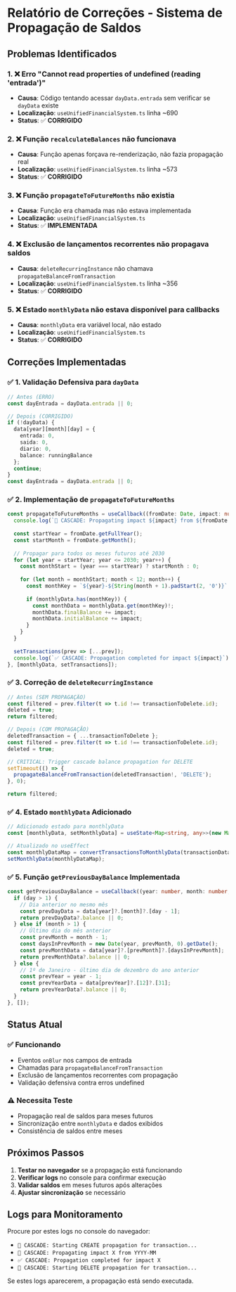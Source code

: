 # Relatório de Correções - Sistema de Propagação de Saldos

## Problemas Identificados

### 1. ❌ Erro "Cannot read properties of undefined (reading 'entrada')"
- **Causa**: Código tentando acessar `dayData.entrada` sem verificar se `dayData` existe
- **Localização**: `useUnifiedFinancialSystem.ts` linha ~690
- **Status**: ✅ **CORRIGIDO**

### 2. ❌ Função `recalculateBalances` não funcionava
- **Causa**: Função apenas forçava re-renderização, não fazia propagação real
- **Localização**: `useUnifiedFinancialSystem.ts` linha ~573
- **Status**: ✅ **CORRIGIDO**

### 3. ❌ Função `propagateToFutureMonths` não existia
- **Causa**: Função era chamada mas não estava implementada
- **Localização**: `useUnifiedFinancialSystem.ts`
- **Status**: ✅ **IMPLEMENTADA**

### 4. ❌ Exclusão de lançamentos recorrentes não propagava saldos
- **Causa**: `deleteRecurringInstance` não chamava `propagateBalanceFromTransaction`
- **Localização**: `useUnifiedFinancialSystem.ts` linha ~356
- **Status**: ✅ **CORRIGIDO**

### 5. ❌ Estado `monthlyData` não estava disponível para callbacks
- **Causa**: `monthlyData` era variável local, não estado
- **Localização**: `useUnifiedFinancialSystem.ts`
- **Status**: ✅ **CORRIGIDO**

## Correções Implementadas

### ✅ 1. Validação Defensiva para `dayData`
```typescript
// Antes (ERRO)
const dayEntrada = dayData.entrada || 0;

// Depois (CORRIGIDO)
if (!dayData) {
  data[year][month][day] = {
    entrada: 0,
    saida: 0,
    diario: 0,
    balance: runningBalance
  };
  continue;
}
const dayEntrada = dayData.entrada || 0;
```

### ✅ 2. Implementação de `propagateToFutureMonths`
```typescript
const propagateToFutureMonths = useCallback((fromDate: Date, impact: number) => {
  console.log(`🔗 CASCADE: Propagating impact ${impact} from ${fromDate.toISOString().substring(0, 7)}`);
  
  const startYear = fromDate.getFullYear();
  const startMonth = fromDate.getMonth();
  
  // Propagar para todos os meses futuros até 2030
  for (let year = startYear; year <= 2030; year++) {
    const monthStart = (year === startYear) ? startMonth : 0;
    
    for (let month = monthStart; month < 12; month++) {
      const monthKey = `${year}-${String(month + 1).padStart(2, '0')}`;
      
      if (monthlyData.has(monthKey)) {
        const monthData = monthlyData.get(monthKey)!;
        monthData.finalBalance += impact;
        monthData.initialBalance += impact;
      }
    }
  }
  
  setTransactions(prev => [...prev]);
  console.log(`✅ CASCADE: Propagation completed for impact ${impact}`);
}, [monthlyData, setTransactions]);
```

### ✅ 3. Correção de `deleteRecurringInstance`
```typescript
// Antes (SEM PROPAGAÇÃO)
const filtered = prev.filter(t => t.id !== transactionToDelete.id);
deleted = true;
return filtered;

// Depois (COM PROPAGAÇÃO)
deletedTransaction = { ...transactionToDelete };
const filtered = prev.filter(t => t.id !== transactionToDelete.id);
deleted = true;

// CRITICAL: Trigger cascade balance propagation for DELETE
setTimeout(() => {
  propagateBalanceFromTransaction(deletedTransaction!, 'DELETE');
}, 0);

return filtered;
```

### ✅ 4. Estado `monthlyData` Adicionado
```typescript
// Adicionado estado para monthlyData
const [monthlyData, setMonthlyData] = useState<Map<string, any>>(new Map());

// Atualizado no useEffect
const monthlyDataMap = convertTransactionsToMonthlyData(transactionData);
setMonthlyData(monthlyDataMap);
```

### ✅ 5. Função `getPreviousDayBalance` Implementada
```typescript
const getPreviousDayBalance = useCallback((year: number, month: number, day: number, data: any): number => {
  if (day > 1) {
    // Dia anterior no mesmo mês
    const prevDayData = data[year]?.[month]?.[day - 1];
    return prevDayData?.balance || 0;
  } else if (month > 1) {
    // Último dia do mês anterior
    const prevMonth = month - 1;
    const daysInPrevMonth = new Date(year, prevMonth, 0).getDate();
    const prevMonthData = data[year]?.[prevMonth]?.[daysInPrevMonth];
    return prevMonthData?.balance || 0;
  } else {
    // 1º de Janeiro - último dia de dezembro do ano anterior
    const prevYear = year - 1;
    const prevYearData = data[prevYear]?.[12]?.[31];
    return prevYearData?.balance || 0;
  }
}, []);
```

## Status Atual

### ✅ Funcionando
- Eventos `onBlur` nos campos de entrada
- Chamadas para `propagateBalanceFromTransaction`
- Exclusão de lançamentos recorrentes com propagação
- Validação defensiva contra erros undefined

### ⚠️ Necessita Teste
- Propagação real de saldos para meses futuros
- Sincronização entre `monthlyData` e dados exibidos
- Consistência de saldos entre meses

## Próximos Passos

1. **Testar no navegador** se a propagação está funcionando
2. **Verificar logs** no console para confirmar execução
3. **Validar saldos** em meses futuros após alterações
4. **Ajustar sincronização** se necessário

## Logs para Monitoramento

Procure por estes logs no console do navegador:
- `🔗 CASCADE: Starting CREATE propagation for transaction...`
- `🔗 CASCADE: Propagating impact X from YYYY-MM`
- `✅ CASCADE: Propagation completed for impact X`
- `🔗 CASCADE: Starting DELETE propagation for transaction...`

Se estes logs aparecerem, a propagação está sendo executada.